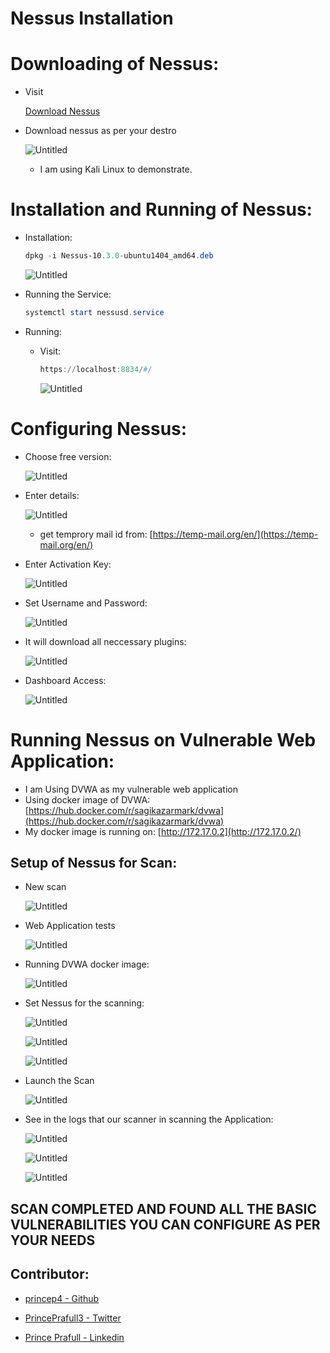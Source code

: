 # Nessus Installation

# Downloading of Nessus:

- Visit
    
    [Download Nessus](https://www.tenable.com/downloads/nessus?loginAttempted=true)
    
- Download nessus as per your destro
    
    ![Untitled](Nessus_Installation/Untitled.png)
    
    - I am using Kali Linux to demonstrate.

# Installation and Running of Nessus:

- Installation:
    
    ```powershell
    dpkg -i Nessus-10.3.0-ubuntu1404_amd64.deb
    ```
    
    ![Untitled](Nessus_Installation/Untitled%201.png)
    
- Running the Service:
    
    ```powershell
    systemctl start nessusd.service
    ```
    
- Running:
    - Visit:
        
        ```powershell
        https://localhost:8834/#/
        ```
        
        ![Untitled](Nessus_Installation/Untitled%202.png)
        

# Configuring Nessus:

- Choose free version:
    
    ![Untitled](Nessus_Installation/Untitled%203.png)
    
- Enter details:
    
    ![Untitled](Nessus_Installation/Untitled%204.png)
    
    - get temprory mail id from: [https://temp-mail.org/en/](https://temp-mail.org/en/)
- Enter Activation Key:
    
    ![Untitled](Nessus_Installation/Untitled%205.png)
    
- Set Username and Password:
    
    ![Untitled](Nessus_Installation/Untitled%206.png)
    
- It will download all neccessary plugins:
    
    ![Untitled](Nessus_Installation/Untitled%207.png)
    
- Dashboard Access:
    
    ![Untitled](Nessus_Installation/Untitled%208.png)
    

# Running Nessus on Vulnerable Web Application:

- I am Using DVWA as my vulnerable web application
- Using docker image of DVWA: [https://hub.docker.com/r/sagikazarmark/dvwa](https://hub.docker.com/r/sagikazarmark/dvwa)
- My docker image is running on: [http://172.17.0.2](http://172.17.0.2/)

## Setup of Nessus for Scan:

- New scan
    
    ![Untitled](Nessus_Installation/Untitled%209.png)
    
- Web Application tests
    
    ![Untitled](Nessus_Installation/Untitled%2010.png)
    
- Running DVWA docker image:
    
    ![Untitled](Nessus_Installation/Untitled%2011.png)
    
- Set Nessus for the scanning:
    
    ![Untitled](Nessus_Installation/Untitled%2012.png)
    
    ![Untitled](Nessus_Installation/Untitled%2013.png)
    
    ![Untitled](Nessus_Installation/Untitled%2014.png)
    
- Launch the Scan
    
    ![Untitled](Nessus_Installation/Untitled%2015.png)
    
- See in the logs that our scanner in scanning the Application:
    
    ![Untitled](Nessus_Installation/Untitled%2016.png)
    
    ![Untitled](Nessus_Installation/Untitled%2017.png)
    
    ![Untitled](Nessus_Installation/Untitled%2018.png)
    

## SCAN COMPLETED AND FOUND ALL THE BASIC VULNERABILITIES YOU CAN CONFIGURE AS PER YOUR NEEDS

## Contributor:

- [princep4 - Github](https://github.com/princep4)

- [PrincePrafull3 -  Twitter](https://twitter.com/PrincePrafull3)

- [Prince Prafull - Linkedin](https://www.linkedin.com/in/prince-prafull-19a477194/)
